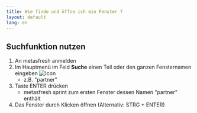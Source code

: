 ```yaml
---
title: Wie finde und öffne ich ein Fenster ?
layout: default
lang: en
---
```

## Suchfunktion nutzen
1. An metasfresh anmelden
1. Im Hauptmenü im Feld **Suche** einen Teil oder den ganzen Fensternamen eingeben ![Icon](../images/de_menu_suche.png)
	* z.B. "partner"
1. Taste ENTER drücken
	* metasfresh sprint zum ersten Fenster dessen Namen "partner" enthält
1. Das Fenster durch Klicken öffnen (Alternativ: STRG + ENTER)
